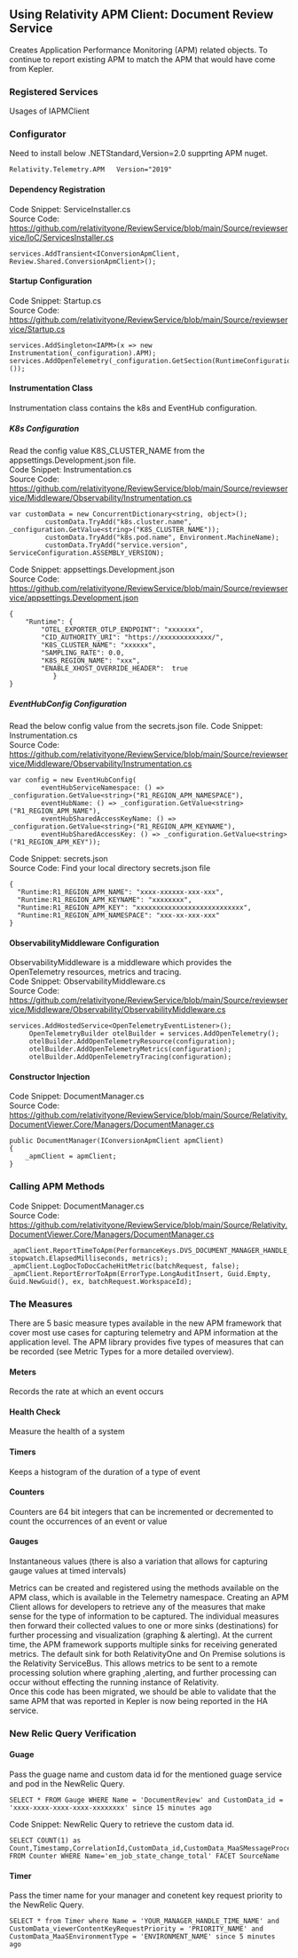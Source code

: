 ##  Using Relativity APM Client: Document Review Service
Creates Application Performance Monitoring (APM) related objects.
To continue to report existing APM to match the APM that would have come from Kepler.
### Registered Services
Usages of IAPMClient

### Configurator
Need to install below .NETStandard,Version=2.0 supprting APM nuget.
```
Relativity.Telemetry.APM   Version="2019"
```
#### Dependency Registration
Code Snippet: ServiceInstaller.cs  
Source Code: https://github.com/relativityone/ReviewService/blob/main/Source/reviewservice/IoC/ServicesInstaller.cs
```
services.AddTransient<IConversionApmClient, Review.Shared.ConversionApmClient>();
```
#### Startup Configuration
Code Snippet: Startup.cs  
Source Code: https://github.com/relativityone/ReviewService/blob/main/Source/reviewservice/Startup.cs
```
services.AddSingleton<IAPM>(x => new Instrumentation(_configuration).APM);
services.AddOpenTelemetry(_configuration.GetSection(RuntimeConfiguration.Position).Get<RuntimeConfiguration>());
```
#### Instrumentation Class
Instrumentation class contains the k8s and EventHub configuration.
##### K8s Configuration
Read the config value K8S_CLUSTER_NAME from the appsettings.Development.json file.  
Code Snippet: Instrumentation.cs  
Source Code: https://github.com/relativityone/ReviewService/blob/main/Source/reviewservice/Middleware/Observability/Instrumentation.cs
```
var customData = new ConcurrentDictionary<string, object>();
		 customData.TryAdd("k8s.cluster.name", _configuration.GetValue<string>("K8S_CLUSTER_NAME"));
		 customData.TryAdd("k8s.pod.name", Environment.MachineName);
		 customData.TryAdd("service.version", ServiceConfiguration.ASSEMBLY_VERSION);
```
Code Snippet: appsettings.Development.json  
Source Code: https://github.com/relativityone/ReviewService/blob/main/Source/reviewservice/appsettings.Development.json
```
{
    "Runtime": {
		"OTEL_EXPORTER_OTLP_ENDPOINT": "xxxxxxx",
		"CID_AUTHORITY_URI": "https://xxxxxxxxxxxxx/",
		"K8S_CLUSTER_NAME": "xxxxxx",
		"SAMPLING_RATE": 0.0,
		"K8S_REGION_NAME": "xxx",
		"ENABLE_XHOST_OVERRIDE_HEADER":  true
	       }
}
```
##### EventHubConfig Configuration
Read the below config value from the secrets.json file.
Code Snippet: Instrumentation.cs  
Source Code: https://github.com/relativityone/ReviewService/blob/main/Source/reviewservice/Middleware/Observability/Instrumentation.cs
```
var config = new EventHubConfig(
		eventHubServiceNamespace: () => _configuration.GetValue<string>("R1_REGION_APM_NAMESPACE"),
		eventHubName: () => _configuration.GetValue<string>("R1_REGION_APM_NAME"),
		eventHubSharedAccessKeyName: () => _configuration.GetValue<string>("R1_REGION_APM_KEYNAME"),
		eventHubSharedAccessKey: () => _configuration.GetValue<string>("R1_REGION_APM_KEY"));
```
Code Snippet: secrets.json  
Source Code: Find your local directory secrets.json file
```
{
  "Runtime:R1_REGION_APM_NAME": "xxxx-xxxxxx-xxx-xxx",
  "Runtime:R1_REGION_APM_KEYNAME": "xxxxxxxx",
  "Runtime:R1_REGION_APM_KEY": "xxxxxxxxxxxxxxxxxxxxxxxxxxx",
  "Runtime:R1_REGION_APM_NAMESPACE": "xxx-xx-xxx-xxx"
}
```

#### ObservabilityMiddleware Configuration
ObservabilityMiddleware is a middleware which provides the OpenTelemetry resources, metrics and tracing.  
Code Snippet: ObservabilityMiddleware.cs  
Source Code: https://github.com/relativityone/ReviewService/blob/main/Source/reviewservice/Middleware/Observability/ObservabilityMiddleware.cs
```
services.AddHostedService<OpenTelemetryEventListener>();
	 OpenTelemetryBuilder otelBuilder = services.AddOpenTelemetry();
	 otelBuilder.AddOpenTelemetryResource(configuration);
	 otelBuilder.AddOpenTelemetryMetrics(configuration);
	 otelBuilder.AddOpenTelemetryTracing(configuration);
```
#### Constructor Injection
Code Snippet: DocumentManager.cs  
Source Code: https://github.com/relativityone/ReviewService/blob/main/Source/Relativity.DocumentViewer.Core/Managers/DocumentManager.cs  
```
public DocumentManager(IConversionApmClient apmClient)
{
	_apmClient = apmClient;
}
```
### Calling APM Methods
Code Snippet: DocumentManager.cs  
Source Code: https://github.com/relativityone/ReviewService/blob/main/Source/Relativity.DocumentViewer.Core/Managers/DocumentManager.cs
```
_apmClient.ReportTimeToApm(PerformanceKeys.DVS_DOCUMENT_MANAGER_HANDLE_TIME, stopwatch.ElapsedMilliseconds, metrics);
_apmClient.LogDocToDocCacheHitMetric(batchRequest, false);
_apmClient.ReportErrorToApm(ErrorType.LongAuditInsert, Guid.Empty, Guid.NewGuid(), ex, batchRequest.WorkspaceId);
```
### The Measures
There are 5 basic measure types available in the new APM framework that cover most use cases for capturing telemetry and APM information at the application level.  The APM library provides five types of measures that can be recorded (see Metric Types for a more detailed overview).

#### Meters
 Records the rate at which an event occurs

#### Health Check
Measure the health of a system

#### Timers
Keeps a histogram of the duration of a type of event

#### Counters
Counters are 64 bit integers that can be incremented or decremented to count the occurrences of an event or value

#### Gauges
Instantaneous values (there is also a variation that allows for capturing gauge values at timed intervals)

Metrics can be created and registered using the methods available on the APM class, which is available in the Telemetry namespace. Creating an APM Client allows for developers to retrieve any of the measures that make sense for the type of information to be captured. The individual measures then forward their collected values to one or more sinks (destinations) for further processing and visualization (graphing & alerting). At the current time, the APM framework supports multiple sinks for receiving generated metrics. The default sink for both RelativityOne and On Premise solutions is the Relativity ServiceBus. This allows metrics to be sent to a remote processing solution where graphing ,alerting, and further processing can occur without effecting the running instance of Relativity.  
Once this code has been migrated, we should be able to validate that the same APM that was reported in Kepler is now being reported in the HA service.
### New Relic Query Verification
#### Guage
Pass the guage name and custom data id for the mentioned guage service and pod in the NewRelic Query.
```
SELECT * FROM Gauge WHERE Name = 'DocumentReview' and CustomData_id = 'xxxx-xxxx-xxxx-xxxx-xxxxxxxx' since 15 minutes ago
```
Code Snippet: NewRelic Query to retrieve the custom data id.
```
SELECT COUNT(1) as Count,Timestamp,CorrelationId,CustomData_id,CustomData_MaaSMessageProcessedTime,CustomData_state,SourceName,Timestamp  FROM Counter WHERE Name='em_job_state_change_total' FACET SourceName
```
#### Timer
Pass the timer name for your manager and conetent key request priority to the NewRelic Query.
```
SELECT * from Timer where Name = 'YOUR_MANAGER_HANDLE_TIME_NAME' and CustomData_viewerContentKeyRequestPriority = 'PRIORITY_NAME' and CustomData_MaaSEnvironmentType = 'ENVIRONMENT_NAME' since 5 minutes ago
```

